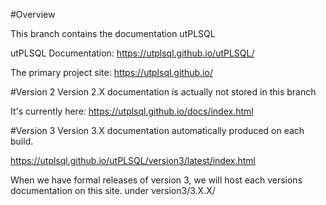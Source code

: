 #Overview

This branch contains the documentation utPLSQL

utPLSQL Documentation:
https://utplsql.github.io/utPLSQL/

The primary project site:
https://utplsql.github.io/

#Version 2
Version 2.X documentation is actually not stored in this branch 

It's currently here:
https://utplsql.github.io/docs/index.html

#Version 3
Version 3.X documentation automatically  produced on each build.

https://utplsql.github.io/utPLSQL/version3/latest/index.html

When we have formal releases of version 3, we will host each versions documentation on this site.  under version3/3.X.X/


 


